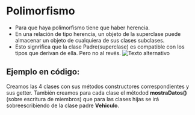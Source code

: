 # Polimorfismo
- Para que haya polimorfismo tiene que haber herencia.
- En una relación de tipo herencia, un objeto de la superclase puede almacenar un objeto de cualquiera de sus clases subclases.
- Esto signrifica que la clase Padre(superclase) es compatible con los tipos que derivan de ella. Pero no al revés.
![Texto alternativo](https://github.com/DanielBraun11/ApuntesProgramacionJAVA/blob/main/fotosJAVA/FotoPolimorfismo.jpg)
## Ejemplo en código:
Creamos las 4 clases con sus métodos constructores correspondientes y sus getter. También creamos para cada clase el métodod **mostraDatos()**(sobre escritura de miembros) que para las clases hijas se irá sobreescribiendo de la clase padre **Vehiculo**.


